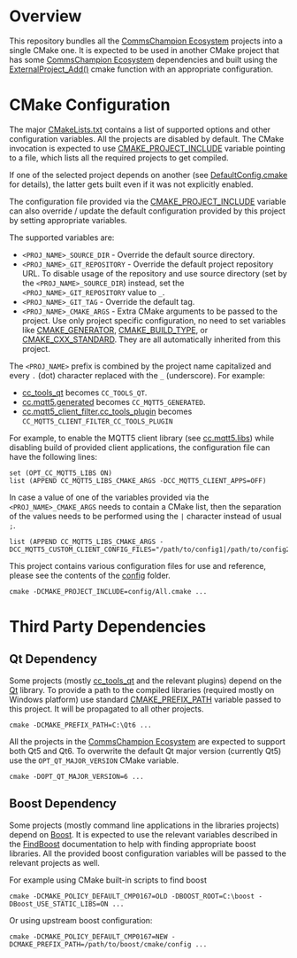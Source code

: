 # Overview
This repository bundles all the [CommsChampion Ecosystem](https://commschamp.github.io/) projects
into a single CMake one. It is expected to be used in another CMake project that has some
[CommsChampion Ecosystem](https://commschamp.github.io/) dependencies and built using
the [ExternalProject_Add()](https://cmake.org/cmake/help/v3.15/module/ExternalProject.html) cmake
function with an appropriate configuration.

# CMake Configuration
The major [CMakeLists.txt](CMakeLists.txt) contains a list of supported options and other
configuration variables. All the projects are disabled by default. The CMake invocation is
expected to use [CMAKE_PROJECT_INCLUDE](https://cmake.org/cmake/help/v3.15/variable/CMAKE_PROJECT_INCLUDE.html)
variable pointing to a file, which lists all the required projects to get compiled.

If one of the selected project depends on another (see [DefaultConfig.cmake](DefaultConfig.cmake) for details),
the latter gets built even if it was not explicitly enabled.

The configuration file provided via the [CMAKE_PROJECT_INCLUDE](https://cmake.org/cmake/help/v3.15/variable/CMAKE_PROJECT_INCLUDE.html)
variable can also override / update the default configuration provided by this project by
setting appropriate variables.

The supported variables are:

- `<PROJ_NAME>_SOURCE_DIR` - Override the default source directory.
- `<PROJ_NAME>_GIT_REPOSITORY` - Override the default project repository URL. To
  disable usage of the repository and use source directory (set by the `<PROJ_NAME>_SOURCE_DIR`)
  instead, set the `<PROJ_NAME>_GIT_REPOSITORY` value to `_`.
- `<PROJ_NAME>_GIT_TAG` - Override the default tag.
- `<PROJ_NAME>_CMAKE_ARGS` - Extra CMake arguments to be passed to the project. Use
  only project specific configuration, no need to set variables like
  [CMAKE_GENERATOR](https://cmake.org/cmake/help/v3.15/variable/CMAKE_GENERATOR.html),
  [CMAKE_BUILD_TYPE](https://cmake.org/cmake/help/v3.15/variable/CMAKE_BUILD_TYPE.html), or
  [CMAKE_CXX_STANDARD](https://cmake.org/cmake/help/v3.15/variable/CMAKE_CXX_STANDARD.html). They
  are all automatically inherited from this project.

The `<PROJ_NAME>` prefix is combined by the project name capitalized and every `.` (dot) character
replaced with the `_` (underscore). For example:

- [cc_tools_qt](https://github.com/commschamp/cc_tools_qt) becomes `CC_TOOLS_QT`.
- [cc.mqtt5.generated](https://github.com/commschamp/cc.mqtt5.generated) becomes `CC_MQTT5_GENERATED`.
- [cc.mqtt5_client_filter.cc_tools_plugin](https://github.com/commschamp/cc.mqtt5_client_filter.cc_tools_plugin)
  becomes `CC_MQTT5_CLIENT_FILTER_CC_TOOLS_PLUGIN`


For example, to enable the MQTT5 client library
(see [cc.mqtt5.libs](https://github.com/commschamp/cc.mqtt5.libs))
while disabling build of provided client applications, the
configuration file can have the following lines:
```
set (OPT_CC_MQTT5_LIBS ON)
list (APPEND CC_MQTT5_LIBS_CMAKE_ARGS -DCC_MQTT5_CLIENT_APPS=OFF)
```

In case a value of one of the variables provided via the `<PROJ_NAME>_CMAKE_ARGS` needs to
contain a CMake list, then the separation of the values needs to be performed using the
`|` character instead of usual `;`.

```
list (APPEND CC_MQTT5_LIBS_CMAKE_ARGS -DCC_MQTT5_CUSTOM_CLIENT_CONFIG_FILES="/path/to/config1|/path/to/config2")
```

This project contains various configuration files for use and reference, please
see the contents of the [config](config) folder.
```
cmake -DCMAKE_PROJECT_INCLUDE=config/All.cmake ...
```

# Third Party Dependencies

## Qt Dependency
Some projects (mostly [cc_tools_qt](https://github.com/commschamp/cc_tools_qt) and the relevant plugins) depend
on the [Qt](https://www.qt.io/) library. To provide a path to the compiled libraries (required mostly on Windows platform) use
standard [CMAKE_PREFIX_PATH](https://cmake.org/cmake/help/v3.15/variable/CMAKE_PREFIX_PATH.html) variable
passed to this project. It will be propagated to all other projects.
```
cmake -DCMAKE_PREFIX_PATH=C:\Qt6 ...
```

All the projects in the [CommsChampion Ecosystem](https://commschamp.github.io/) are expected
to support both Qt5 and Qt6. To overwrite the default Qt major version (currently Qt5) use the
`OPT_QT_MAJOR_VERSION` CMake variable.
```
cmake -DOPT_QT_MAJOR_VERSION=6 ...
```

## Boost Dependency
Some projects (mostly command line applications in the libraries projects) depend on [Boost](https://www.boost.org/).
It is expected to use the relevant variables described in the [FindBoost](https://cmake.org/cmake/help/latest/module/FindBoost.html)
documentation to help with finding appropriate boost libraries. All the provided boost configuration variables will be passed
to the relevant projects as well.

For example using CMake built-in scripts to find boost
```
cmake -DCMAKE_POLICY_DEFAULT_CMP0167=OLD -DBOOST_ROOT=C:\boost -DBoost_USE_STATIC_LIBS=ON ...
```

Or using upstream boost configuration:
```
cmake -DCMAKE_POLICY_DEFAULT_CMP0167=NEW -DCMAKE_PREFIX_PATH=/path/to/boost/cmake/config ...
```

